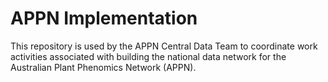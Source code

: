 # APPN Implementation
This repository is used by the APPN Central Data Team to coordinate work activities associated with building the national data network for the Australian Plant Phenomics Network (APPN).

